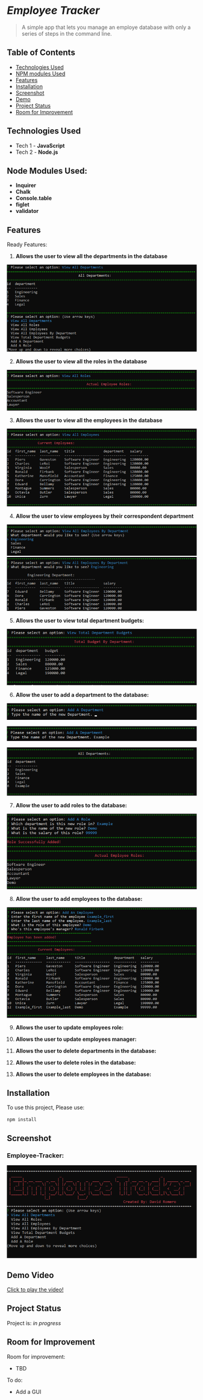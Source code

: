 # _Employee Tracker_
> A simple app that lets you manage an employe database with only a series of steps in the command line.

## Table of Contents
* [Technologies Used](#technologies-used)
* [NPM modules Used](#node-modules-used)
* [Features](#features)
* [Installation](#installation)
* [Screenshot](#screenshot)
* [Demo](#demo-video)
* [Project Status](#project-status)
* [Room for Improvement](#room-for-improvement)

## Technologies Used
- Tech 1 - **JavaScript**
- Tech 2 - **Node.js**


## Node Modules Used: 
- **Inquirer**
- **Chalk**
- **Console.table**
- **figlet**
- **validator**

## Features
Ready Features:
1. **Allows the user to view all the departments in the database**

![Initial-display](./assets/screenshots/viewDep.png)

2. **Allows the user to view all the roles in the database**

![Initial-display](./assets/screenshots/viewRole.png)

3. **Allows the user to view all the employees in the database**

![Initial-display](./assets/screenshots/viewEmp.png)

4. **Allow the user to view employees by their correspondent department**

![Initial-display](./assets/screenshots/viewEmpByDep1.png)
![Initial-display](./assets/screenshots/viewEmpByDep1.2.png)

5. **Allows the user to view total department budgets:**

![Initial-display](./assets/screenshots/viewTotDepBud.png)

6. **Allow the user to add a department to the database:**

![Initial-display](./assets/screenshots/addDep.png)

![Initial-display](./assets/screenshots/addDep1.2.png)

![Initial-display](./assets/screenshots/addDep1.3.png)

7. **Allow the user to add roles to the database:**

![Initial-display](./assets/screenshots/mainAddRol.png)

8. **Allow the user to add employees to the database:**

![Initial-display](./assets/screenshots/mainAddEmp.png)

9. **Allows the user to update employees role:**

10. **Allows the user to update employees manager:**

11. **Allows the user to delete departments in the database:**

12. **Allows the user to delete roles in the database:**

13. **Allows the user to delete employees in the database:**



## Installation
To use this project, Please use:

`npm install`

## Screenshot
### Employee-Tracker:
![Initial-display](./assets/screenshots/main.png)

## Demo Video
[Click to play the video!](https://drive.google.com/file/d/11kOaqlchVUIF4YASIk9euvV_16-LB-9j/view?usp=sharing)  

## Project Status
Project is: _in progress_


## Room for Improvement
Room for improvement:
- TBD

To do:
- Add a GUI
